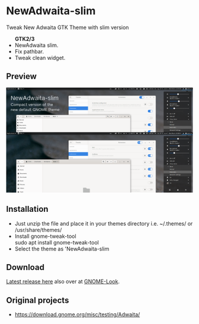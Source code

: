# NewAdwaita-slim
Tweak New Adwaita GTK Theme with slim version

<ul>
<b>GTK2/3</b>
<li>NewAdwaita slim.</li>
<li>Fix pathbar.</li>
<li>Tweak clean widget.</li>
</ul>

## Preview
![Image One](NewAdwaita-slim.png)

## Installation
<ul>
<li>Just unzip the file and place it in your themes directory i.e. ~/.themes/ or /usr/share/themes/</li>
<li>Install gnome-tweak-tool</li>
sudo apt install gnome-tweak-tool</li>
<li>Select the theme as 'NewAdwaita-slim</li>
</ul>

## Download
[Latest release here](NewAdwaita-slim.tar.xz) also over at [GNOME-Look](https://www.opendesktop.org/p/1288797/).

## Original projects
- https://download.gnome.org/misc/testing/Adwaita/
